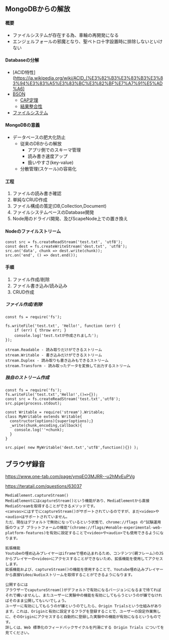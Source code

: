 ## MongoDBからの解放
#### 概要
- ファイルシステムが存在する為、車輪の再開発になる
- エンジェルフォールの邪魔となり、聖ペトロ十字設置時に排除しないといけない

#### Databaseの分解
- [ACID特性](https://ja.wikipedia.org/wiki/ACID_(%E3%82%B3%E3%83%B3%E3%83%94%E3%83%A5%E3%83%BC%E3%82%BF%E7%A7%91%E5%AD%A6)
- [BSON](https://ja.wikipedia.org/wiki/BSON)
  - [CAP定理](https://ja.wikipedia.org/wiki/CAP%E5%AE%9A%E7%90%86)
  - [結果整合性](https://ja.wikipedia.org/wiki/%E7%B5%90%E6%9E%9C%E6%95%B4%E5%90%88%E6%80%A7)
- [ファイルシステム](https://ja.wikipedia.org/wiki/%E3%83%95%E3%82%A1%E3%82%A4%E3%83%AB%E3%82%B7%E3%82%B9%E3%83%86%E3%83%A0)

#### MongoDBの意義
- データベースの肥大化防止
  - 従来のDBからの解放
    - アプリ側でのスキーマ管理
    - 読み書き速度アップ
    - 扱いやすさ(key-value)
  - 分散管理(スケール)の容易化

#### 工程
1. ファイルの読み書き確認
2. 単純なCRUD作成
3. ファイル構成の策定(DB,Collection,Document)
4. ファイルシステムベースのDatabase開発
5. Node用のドライバ開発、及びScapeNode上での置き換え

#### Nodeのファイルストリーム
```
const src = fs.createReadStream('test.txt', 'utf8');
const dest = fs.createWriteStream('dest.txt', 'utf8');
src.on('data', chunk => dest.write(chunk));
src.on('end', () => dest.end());
```

#### 手順
1. ファイル作成/削除
2. ファイル書き込み/読み込み
3. CRUD作成

##### ファイル作成/削除
```
const fs = require('fs');

fs.writeFile('test.txt', 'Hello!', function (err) {
    if (err) { throw err; }
    console.log('test.txtが作成されました');
});
```

```
stream.Readable - 読み取りだけができるストリーム
stream.Writable - 書き込みだけができるストリーム
stream.Duplex - 読み取りも書き込みもできるストリーム
stream.Transform - 読み取ったデータを変換して出力するストリーム
```

##### 独自のストリーム作成
```
const fs = require('fs');
fs.writeFile('test.txt','Hello!',()=>{});
const src = fs.createReadStream('test.txt','utf8');
src.pipe(process.stdout);

const Writable = require('stream').Writable;
class MyWritable extends Writable{
  constructor(options){super(options);}
  _write(chunk,encoding,callback){
    console.log(''+chunk);
  }
}

src.pipe( new MyWritable('dest.txt','utf8',function(){}) );
```

## ブラウザ録音
https://www.one-tab.com/page/ymqEO3MJRR--u2hMvEuPVg

https://teratail.com/questions/63037
```
MediaElement.captureStream()
MediaElementにはcaptureStream()という機能があり、MediaElementから直接MediaStreamを取得することができるメソッドです。
<canvas>にはすでにcaptureStream()がサポートされているのですが、まだ<video>や<audio>はサポートされていません。
ただ、現在はデフォルトで無効になっているという状態で、chrome://flags の"試験運用版のウェブ プラットフォームの機能"(chrome://flags/#enable-experimental-web-platform-features)を有効に設定することで<video>や<audio>でも使用できるようになります。

拡張機能
Youtubeの埋め込みプレイヤーはiframeで埋め込まれるため、コンテンツ(親フレーム)のJSからプレイヤーの<video>にアクセスすることができないため、拡張機能を使用してアクセスします。
拡張機能および、captureStream()の機能を使用することで、Youtube埋め込みプレイヤーから直接Video/Audioストリームを取得することができるようになります。

公開するには
ブラウザーでcaputureStream()がデフォルトで有効になるバージョンになるまで待てればそれで構いませんし、またユーザーに実験中の機能を有効にしてもらうというのが嫌でなければそのまま公開してもいいでしょう。
ユーザーに有効にしてもらうのが嫌というのでしたら、Origin Trialsという仕組みがあります。これは、Originと有効に設定するフラグを登録することで、ユーザーの設定作業無しに、そのOriginにアクセスすると自動的に登録した実験中の機能が有効になるというものです。
詳しくは、Web 標準化のフィードバックサイクルを円滑にする Origin Trials についてを見てください。
```

